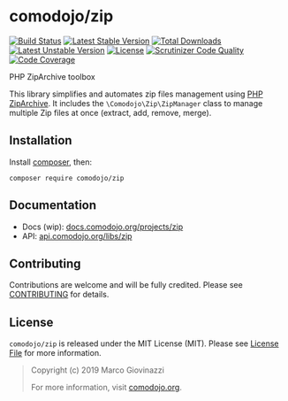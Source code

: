 # comodojo/zip

[![Build Status](https://api.travis-ci.org/comodojo/zip.png)](http://travis-ci.org/comodojo/zip) [![Latest Stable Version](https://poser.pugx.org/comodojo/zip/v/stable)](https://packagist.org/packages/comodojo/zip) [![Total Downloads](https://poser.pugx.org/comodojo/zip/downloads)](https://packagist.org/packages/comodojo/zip) [![Latest Unstable Version](https://poser.pugx.org/comodojo/zip/v/unstable)](https://packagist.org/packages/comodojo/zip) [![License](https://poser.pugx.org/comodojo/zip/license)](https://packagist.org/packages/comodojo/zip) [![Scrutinizer Code Quality](https://scrutinizer-ci.com/g/comodojo/zip/badges/quality-score.png?b=master)](https://scrutinizer-ci.com/g/comodojo/zip/?branch=master) [![Code Coverage](https://scrutinizer-ci.com/g/comodojo/zip/badges/coverage.png?b=master)](https://scrutinizer-ci.com/g/comodojo/zip/?branch=master)

PHP ZipArchive toolbox

This library simplifies and automates zip files management using [PHP ZipArchive](http://php.net/manual/en/class.ziparchive.php). It includes the `\Comodojo\Zip\ZipManager` class to manage multiple Zip files at once (extract, add, remove, merge).

## Installation

Install [composer](https://getcomposer.org/), then:

`` composer require comodojo/zip ``

## Documentation

- Docs (wip): [docs.comodojo.org/projects/zip](https://docs.comodojo.org/projects/zip/en/latest)
- API: [api.comodojo.org/libs/zip](https://api.comodojo.org/libs/zip)

## Contributing

Contributions are welcome and will be fully credited. Please see [CONTRIBUTING](CONTRIBUTING.md) for details.

## License

`` comodojo/zip `` is released under the MIT License (MIT). Please see [License File](LICENSE) for more information.

> Copyright (c) 2019 Marco Giovinazzi
>
> For more information, visit [comodojo.org](https://comodojo.org).
